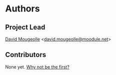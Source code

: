 # Authors

## Project Lead
[David Mougeolle](https://github.com/Moodule) &lt;david.mougeolle@moodule.net&gt;

## Contributors
None yet. [Why not be the first?](CONTRIBUTING.md)
